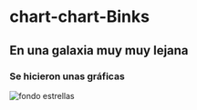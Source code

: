 # chart-chart-Binks

## En una galaxia muy muy lejana
### Se hicieron unas gráficas

![fondo estrellas](https://github.com/JUHING-99/chart-chart-Binks/blob/main/assets/fondo.jpg)
